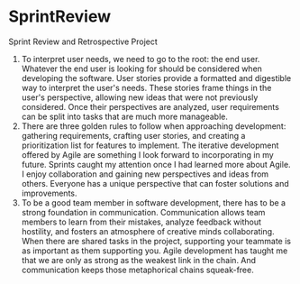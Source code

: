 # SprintReview
Sprint Review and Retrospective Project

1. To interpret user needs, we need to go to the root: the end user. Whatever the end user is looking for should be considered when developing the software. User stories provide a formatted and digestible way to interpret the user's needs. These stories frame things in the user's perspective, allowing new ideas that were not previously considered. Once their perspectives are analyzed, user requirements can be split into tasks that are much more manageable.
2. There are three golden rules to follow when approaching development: gathering requirements, crafting user stories, and creating a prioritization list for features to implement. The iterative development offered by Agile are something I look forward to incorporating in my future. Sprints caught my attention once I had learned more about Agile. I enjoy collaboration and gaining new perspectives and ideas from others. Everyone has a unique perspective that can foster solutions and improvements.
3. To be a good team member in software development, there has to be a strong foundation in communication. Communication allows team members to learn from their mistakes, analyze feedback without hostility, and fosters an atmosphere of creative minds collaborating. When there are shared tasks in the project, supporting your teammate is as important as them supporting you. Agile development has taught me that we are only as strong as the weakest link in the chain. And communication keeps those metaphorical chains squeak-free.
